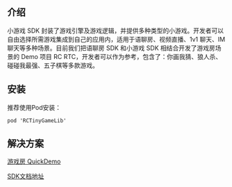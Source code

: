 ## 介绍

小游戏 SDK 封装了游戏引擎及游戏逻辑，并提供多种类型的小游戏。开发者可以自由选择所需游戏集成到自己的应用内，适用于语聊房、视频直播、1v1 聊天、IM 聊天等多种场景。目前我们把语聊房 SDK 和小游戏 SDK 相结合开发了游戏房场景的 Demo 项目 RC RTC，开发者可以作为参考，包含了：你画我猜、狼人杀、碰碰我最强、五子棋等多款游戏。

## 安装

推荐使用Pod安装：
```
pod 'RCTinyGameLib'
```

## 解决方案

[游戏房 QuickDemo]()

[SDK文档地址]()
